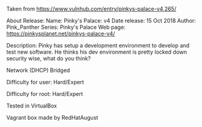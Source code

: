 Taken from https://www.vulnhub.com/entry/pinkys-palace-v4,265/ 

About Release:
    Name: Pinky's Palace: v4
    Date release: 15 Oct 2018
    Author: Pink_Panther
    Series: Pinky's Palace
    Web page: https://pinkysplanet.net/pinkys-palace-v4/

Description:
Pinky has setup a development environment to develop and test new software. He thinks his dev environment is pretty locked down security wise, what do you think?

Network (DHCP) Bridged

Difficulty for user: Hard/Expert

Difficulty for root: Hard/Expert

Tested in VirtualBox

Vagrant box made by RedHatAugust
